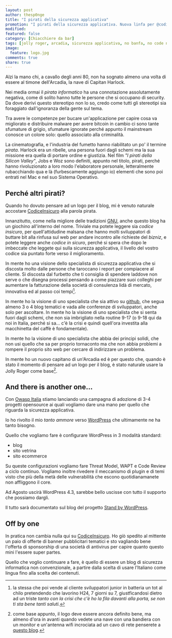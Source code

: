 ```yaml
---
layout: post
author: thesp0nge
title: "I pirati della sicurezza applicativa"
promotion: "I pirati della sicurezza applicativa. Nuova linfa per @codiceinsicuro, il blog tecnico che non puoi non leggere."
modified: 
featured: false
category: [Chiacchiere da bar]
tags: [jolly roger, arcadia, sicurezza applicativa, no banfa, no code no party]
image:
  feature: logo.jpg
comments: true
share: true
---
```


Alzi la mano chi, a cavallo degli anni 80, non ha sognato almeno una volta di
essere al timone dell'Arcadia, la nave di Capitan Harlock.

Nei media ormai il _pirata informatico_ ha una connotazione assolutamente
negativa, come di solito hanno tutte le persone che si occupano di security. Da
dove derivi questo stereotipo non lo so, credo come tutti gli stereotipi sia
foraggiato dall'ignoranza della gente sul tema.

Tra avere le competenze per bucare un'applicazione per capire cosa va
migliorato e distribuire malware per avere bitcoin in cambio ci sono tante
sfumature di grigio, sfumature ignorate perché appunto il mainstream conosce un
colore solo: quello associato alla criminalità.

La cinematografia, e l'industria del fumetto hanno riabilitato un po' il
termine _pirata_. Harlock era un ribelle, una persona fuori dagli schemi ma la
sua missione era quella di portare ordine e giustizia. Nel film _"I pirati
della Silicon Valley"_, Jobs e Woz sono definiti, appunto nel titolo, pirati,
perché hanno rivoluzionato a loro modo l'elaboratore personale, letteralmente
rubacchiando qua e là (furbescamente aggiungo io) elementi che sono poi entrati
nel Mac e nel suo Sistema Operativo.

## Perché altri pirati?

Quando ho dovuto pensare ad un logo per il blog, mi è venuto naturale accostare
[CodiceInsicuro]({{site.url}}) alla parola pirata.

Innanzitutto, come nella migliore delle tradizioni [GNU](http://www.gnu.org),
anche questo blog ha un giochino all'interno del nome.  Triviale ma potete
leggere sia _codice insicuro_, per quell'attidudine malsana che hanno molti
sviluppatori di buttare bit alla rinfusa sul web per andare incontro alle
richieste del _bizniz_, e potete leggere anche _codice in sicuro_, perché si
spera che dopo le imbeccate che leggete qui sulla sicurezza applicativa, il
livello del vostro codice sia puntato forte verso il miglioramento.

In mente ho una visione dello specialista di sicurezza applicativa che si
discosta molto dalle persone che taroccano i report per compiacere al cliente.
Si discosta dal furbetto che ti consiglia di spendere laddove non serve o che
disegna processi pensando a come piazzare suoi colleghi per aumentare la
fatturazione della società di consulenza lidà di mercato, innovativa ed al
passo coi tempi[^1].

In mente ho la visione di uno specialista che sia attivo su
[github](https://github.com), che segua almeno 3 o 4 blog tematici e vada alle
conferenze di sviluppatori, anche solo per ascoltare. In mente ho la visione di
uno specialista che si senta fuori dagli schemi, che non sia imbrigliato nella
routine 9-17 (o 9-18 qui da noi in Italia, perché si sa... c'è la crisi e
quindi quell'ora investita alla macchinetta del caffè è fondamentale).

In mente ho la visione di uno specialista che abbia dei principi solidi, che
non usi quello che sa per proprio tornaconto ma che non abbia problemi a
rompere il proprio sito web per cercare di indirizzare un problema.

In mente ho un nuovo capitano di un'Arcadia ed è per questo che, quando è stato
il momento di pensare ad un logo per il blog, è stato naturale usare la Jolly
Roger come base[^2].

## And there is another one...

Con [Owasp Italia](https://www.owasp.org/index.php/Italy) stiamo lanciando una
campagna di adozione di 3-4 progetti opensource ai quali vogliamo dare una mano
per quello che riguarda la sicurezza applicativa.

Io ho rivolto il mio _tanto ammore_ verso [WordPress](https://wordpress.org)
che ultimamente ne ha tanto bisogno.

Quello che vogliamo fare è configurare WordPress in 3 modalità standard:

* blog
* sito vetrina
* sito ecommerce

Su queste configurazioni vogliamo fare Threat Model, WAPT e Code Review a ciclo
continuo. Vogliamo inoltre rivedere il meccanismo di plugin e di temi visto che
più della metà delle vulnerabilità che escono quotidianamanete non affliggono
il core.

Ad Agosto uscirà WordPress 4.3, sarebbe bello uscisse con tutto il
supporto che possiamo dargli.

Il tutto sarà documentato sul blog del progetto [Stand by
WordPress](http://standbywordpress.wordpress.com).

## Off by one

In pratica non cambia nulla qui su [CodiceInsicuro]({{site.url}}). Ho giò
spedito al mittente un paio di offerte di banner pubblicitari tematici e sto
vagliando bene l'offerta di sponsorship di una società di antivirus per capire
quanto questo mini l'essere super partes.

Quello che voglio continuare a fare, è quello di essere un blog di sicurezza
informatica non convenzionale, a partire dalla scelta di usare l'Italiano come
lingua fino alla scelta dei contenuti.

[^1]: la stessa che poi vende al cliente sviluppatori junior in batteria un tot
      al chilo pretendendo che lavorino H24, 7 giorni su 7, giustficandosi dietro ad
      un triste _tanto con la crisi che c'è ho la fila davanti alla porta, se non ti
      sta bene tanti saluti._

[^2]: come base appunto, il logo deve essere ancora definito bene, ma almeno
      d'ora in avanti quando vedete una nave con una bandiera con un monitor e
      un'antenna wifi incrociata ad un cavo di rete penserete a [questo
      blog]({{site.url}}).
